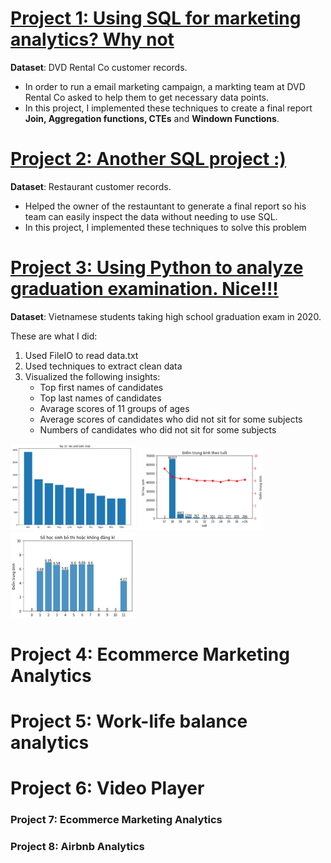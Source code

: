 # [Project 1: Using SQL for marketing analytics? Why not](https://github.com/Trisdoan/SQL_Serious_SQL/tree/main/Marketing_Analytics)

**Dataset**: DVD Rental Co customer records.

* In order to run a email marketing campaign, a markting team at DVD Rental Co asked to help them to get necessary data points. 
* In this project, I implemented these techniques to create a final report **Join, Aggregation functions, CTEs** and **Windown Functions**.

# [Project 2: Another SQL project :) ](https://github.com/Trisdoan/SQL_Serious_SQL/tree/main/Danny_Dinner_Analytics)

**Dataset**: Restaurant customer records.
* Helped the owner of the restauntant to generate a final report so his team can easily inspect the data without needing to use SQL.
* In this project, I implemented these techniques to solve this problem


# [Project 3: Using Python to analyze graduation examination. Nice!!!](https://github.com/Trisdoan/Graduation_Examination_Analytics)

**Dataset**: Vietnamese students taking high school graduation exam in 2020.

These are what I did:
1. Used FileIO to read data.txt
2. Used techniques to extract clean data
3. Visualized the following insights:
    * Top first names of candidates
    * Top last names of candidates
    * Avarage scores of 11 groups of ages
    * Average scores of candidates who did not sit for some subjects
    * Numbers of candidates who did not sit for some subjects

<img src="images/1.jpg" width="200"/> <img src="images/2.jpg" width="200"/> <img src="images/3.jpg" width="200"/>



# Project 4: Ecommerce Marketing Analytics




# Project 5: Work-life balance analytics



# Project 6: Video Player




### Project 7: Ecommerce Marketing Analytics




### Project 8: Airbnb Analytics



